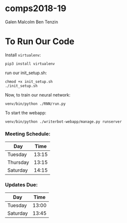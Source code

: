 # comps2018-19

Galen
Malcolm
Ben
Tenzin

# To Run Our Code

Install `virtualenv`:
```
pip3 install virtualenv
```

run our init_setup.sh:
```
chmod +x init_setup.sh
./init_setup.sh
```

Now, to train our neural network:
```
venv/bin/python ./RNN/run.py
```

To start the webapp:
```
venv/bin/python ./writerbot-webapp/manage.py runserver
```


### Meeting Schedule:
| Day | Time|
|-----|-----|
|Tuesday|13:15|
|Thursday| 13:15|
|Saturday| 14:15|

### Updates Due:
| Day | Time |
|----|----|
|Tuesday|13:00|
|Saturday|13:45|
